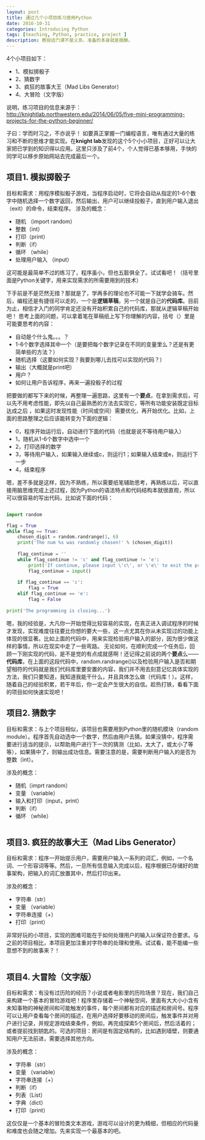 ```yaml
---
layout: post
title: 通过几个小项目练习使用Python
date: 2016-10-31
categories: Introducing Python
tags: [teaching, Python, practice, project ]
description: 教授这门课不是义务，准备的本身就是报酬。
---
```



4个小项目如下：

* 1、模拟掷骰子
* 2、猜数字
* 3、疯狂的故事大王（Mad Libs Generator）
* 4、大冒险（文字版）


说明，练习项目的信息来源于：http://knightlab.northwestern.edu/2014/06/05/five-mini-programming-projects-for-the-python-beginner/

子曰：学而时习之，不亦说乎！
如要真正掌握一门编程语言，唯有通过大量的练习和不断的思维才能实现。在**knight lab**发现的这个5个小小项目，正好可以让大家把已学到的知识得以应用。这里只涉及了前4个，个人觉得已基本够用，手快的同学可以移步原始网站去完成最后一个。

## 项目1. 模拟掷骰子
目标和需求：用程序模拟骰子游戏，当程序启动时，它将会自动从指定的1-6个数字中随机选择一个数字返回，然后输出，用户可以继续投骰子，直到用户输入退出（exit）的命令，结束程序。
涉及的概念：

- 随机 （import random）
- 整数（int）
- 打印（print）
- 判断（if）
- 循环 （while）
- 处理用户输入 （input）

这可能是最简单不过的练习了，程序虽小，但也五脏俱全了。试试看吧！（括号里面是Python关键字，用来实现需求的所需要用到的技术）

下手前是不是茫然无措？那就是了，学再多的理论也不可能一下就学会骑车。然后，编程还是有捷径可以走的，一个是**逻辑草稿**，另一个就是自己的**代码库**。目前为止，相信才入门的同学肯定还没有开始积累自己的代码库，那就从逻辑草稿开始吧！
思考上面的问题，可以拿着笔在草稿纸上写下你理解的内容，括号（）里是可能要思考的内容：

- 自动是个什么鬼。。。？
- 1-6个数字选择其中一个（是要把每个数字记录在不同的变量里么？还是有更简单些的方法？）
- 随机选择（这要如何实现？我要到哪儿去找可以实现的代码？）
- 输出（大概就是print吧）
- 用户？
- 如何让用户告诉程序，再来一遍投骰子的过程

把要做的都写下来的时候，再整理一遍思路，这里有一个**要点**，在拿到需求后，可以先不用考虑性能，即先以自己最熟悉的方法去实现它，等所有功能安装既定目标达成之后 ，如果这时发现性能（时间或空间）需要优化，再开始优化。比如，上面的思路整理之后应该能转变为下面的逻辑：

- 0，程序开始运行后，自动进行下面的代码（也就是说不等待用户输入）
- 1，随机从1-6个数字中选中一个
- 2，打印选择的数字
- 3，等待用户输入，如果输入继续或c，则运行1；如果输入结束或e，则运行下一步
- 4，结束程序

嗯，差不多就是这样，因为不熟练，所以需要纸笔辅助思考，再熟练以后，可以直接用脑思维完成上述过程，因为Python的语法特点和代码结构本就很直观，所以可以很容易的写出代码，比如说下面的代码：

```python

import random

flag = True
while flag == True:
    chosen_digit = random.randrange(1, 6)
    print('The num %s was randomly chosen!' % (chosen_digit))
    
    flag_continue = ''
    while flag_continue != 'c' and flag_continue != 'e':
        print('If continue, please input \'c\', or \'e\' to exit the program')
        flag_continue = input()
         
    if flag_continue == 'c':
        flag = True
    elif flag_continue == 'e':
        flag = False
        
print('The programming is closing...')
```

嗯，我的经验是，大凡你一开始觉得比较容易的实现，在真正进入调试程序的时候才发现，实现难度往往要比你想的要大一些，这一点尤其在你从未实现过的功能上体现的很显著。比如上面的代码中，用来实现检验用户输入的部分，因为很少做这样的事情，所以在现实中走了一些弯路。
无论如何，在顺利完成一个任务后，回顾一下刚实现的代码，是不是觉的有点成就感啊！还记得之前说的两个**要点**么——**代码库**，在上面的这段代码中，random.randrange()以及检验用户输入是否和期望相符的代码就是我们代码库里要安置的内容，我们并不用去刻意记忆具体实现的方法，我们只要知道，我知道我能干什么，并且具体怎么做（代码库！）。这样，随着自己的经验积累，若干年后，你一定会产生很大的自信。趁热打铁，看看下面的项目如何快速实现吧！


## 项目2. 猜数字
目标和需求：与上个项目相似，该项目也需要用到Python里的随机模块（random module）。程序首先自动选中一个数字，然后由用户去猜。如果没猜中，程序需要进行适当的提示，以帮助用户进行下一次的猜测（比如，太大了，或太小了等等），如果猜中了，则输出成功信息。需要注意的是，需要判断用户输入的是否为整数（int）。

涉及的概念：

- 随机（imprt random）
- 变量 （variable）
- 输入和打印（input，print）
- 判断（if）
- 循环 （while）

```python

```

## 项目3. 疯狂的故事大王（Mad Libs Generator）
目标和需求：程序一开始提示用户，需要用户输入一系列的词汇，例如，一个名词、一个形容词等等。然后，一旦所有信息输入完成以后，程序根据已存储好的故事架构，把输入的词汇放置其中，然后打印出来。

涉及的概念：

- 字符串（str）
- 变量 （variable）
- 字符串连接（+）
- 打印（print）

非常好玩的小项目，实现的困难可能在于如何处理用户的输入以保证符合要求。与之前的项目相比，本项目更加注重对字符串的处理和使用。试试看，能不能编一些意想不到的故事来？！

```python

```


## 项目4. 大冒险（文字版）
目标和需求：有没有过历险的经历？小说或者电影里的历险场景？现在，我们自己来构建一个基本的冒险游戏吧！程序里存储着一个神秘空间，里面有大大小小含有未知事物的神秘房间和可能触发的事件，每个房间都有对应的描述和房间号。程序可以让用户查看每个房间的描述，在用户选择好要移动的房间后，触发事件并对用户进行记录，并规定游戏结束条件，例如，再完成探索5个房间后，然后活着的；或者提前找到钥匙的。可选的项目：房间是有固定结构的，比如遇到墙壁，则要通知用户无法前进，需要选择其他方向。

涉及的概念：

- 字符串（str）
- 变量 （variable）
- 字符串连接（+）
- 判断（if）
- 列表（List）
- 字典（dict）
- 打印（print）

这仅仅是一个基本的冒险类文本游戏，游戏可以设计的更为精细，但相应的代码量和难度也会随之增加。先来实现一个最基本的吧。


```python

```
